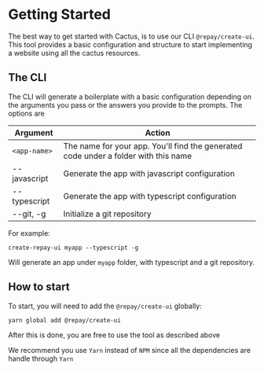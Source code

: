 # Getting Started

The best way to get started with Cactus, is to use our CLI `@repay/create-ui`. This tool provides a basic configuration and structure to start implementing a website using all the cactus resources.

## The CLI
 The CLI will generate a boilerplate with a basic configuration depending on the arguments you pass or the answers you provide to the prompts. The options are

| Argument     | Action                                                                                 |
|--------------|----------------------------------------------------------------------------------------|
| `<app-name>` | The name for your app. You'll find the generated code under a folder with this name |
| --javascript | Generate the app with javascript configuration                                         |
| --typescript | Generate the app with typescript configuration                                         |
| --git, -g    | Initialize a git repository                                                            |

For example:
```shell
create-repay-ui myapp --typescript -g
```
Will generate an app under `myapp` folder, with typescript and a git repository.


## How to start
 To start, you will need to add the `@repay/create-ui` globally: 
 ```shell 
 yarn global add @repay/create-ui
 ```
After this is done, you are free to use the tool as described above

We recommend you use `Yarn` instead of `NPM` since all the dependencies are handle through `Yarn`
